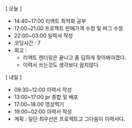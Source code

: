 [ 오늘 ]

- 14:40~17:00 리액트 최적화 공부
- 17:00~21:00 프로젝트 판매가격 수정 및 버그 수정
- 22:00~03:00 일력서 작성
- 코딩시간 : 7
- 회고 :
  - 리액트 렌더링은 끝나고 좀 딥하게 찾아봐야겠다.
  - 이력서 쓰는것도 생각보다 쉽지않다.

[ 내일 ]

- 09:30~12:00 이력서 작성
- 13:00~17:00 pr 종합 및 배포
- 17:00~18:00 영상찍기
- 19:00~02:00 이력서 작성
- 계획 : 일단 최우선은 프로젝트고 그다음이 이력서다.
